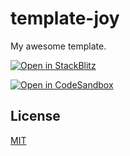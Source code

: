 # template-joy

My awesome template.

[![Open in StackBlitz](https://developer.stackblitz.com/img/open_in_stackblitz.svg)](https://stackblitz.com/github/VdustR/template-joy)

[![Open in CodeSandbox](https://codesandbox.io/static/img/play-codesandbox.svg)](https://codesandbox.io/p/devbox/github/vdustr/template-joy)

## License

[MIT](./LICENSE)
